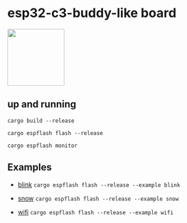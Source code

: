 # esp32-c3-buddy-like board

<img src="https://github.com/user-attachments/assets/1ce4e032-0fc8-434c-8a3f-b22e013efab5" height="128">

## up and running

`cargo build --release`

`cargo espflash flash --release`

`cargo espflash monitor`

## Examples

- [blink](examples/blink.rs)
  `cargo espflash flash --release --example blink`

- [snow](examples/snow.rs)
  `cargo espflash flash --release --example snow`

- [wifi](examples/wifi.rs)
  `cargo espflash flash --release --example wifi`
